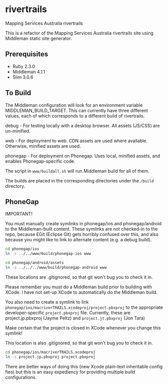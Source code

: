 rivertrails
===========

Mapping Services Australia rivertrails

This is a refactor of the Mapping Services Australia rivertrails site using Middleman static
site generator.

Prerequisites
-------------
- Ruby 2.3.0
- Middleman 4.1.1
- Slim 3.0.6

To Build
--------
The Middleman configuration will look for an environment variable MIDDLEMAN_BUILD_TARGET. This
can currently have three different values, each of which corresponds to a different build
of rivertrails.

debug - For testing locally with a desktop browser. All assets (JS/CSS) are un-minified.

web - For deployment to web. CDN assets are used where available. Otherwise, minified assets are
used.

phonegap - For deployment on Phonegap. Uses local, minified assets, and enables Phonegap-specific
code.

The script in `www/buildall.sh` will run Middleman build for all of them.

The builds are placed in the corresponding directories under the `/build` directory.

PhoneGap
--------
IMPORTANT!

You must manually create symlinks in phonegap/ios and phonegap/android to the Middleman-built content.
These symlinks are not checked-in to the repo, because EGit (Eclipse Git) gets horribly confused
over this, and also because you might like to link to alternate content (e.g. a debug build).

```bash
cd phonegap/ios
ln -s ../../www/build/phonegap-ios www

cd phonegap/android/assets
ln -s ../../../www/build/phonegap-android www
```

These locations are .gitignored, so that git won't bug you to check it in.

Please remember you must do a Middleman build prior to building with XCode. I have not set-up
XCode to automatically do the Middleman build.

You also need to create a symlink to link `phonegap/ios/macriverTRAILS.xcodeproj/project.pbxproj` to the appropriate
developer-specific  `project.pbxproj` file. Currently, these are project.jp.pbxproj (Jayme Peltz) and
`project.jt.pbxproj` (Jon Tara)

Make certain that the project is closed in XCode whenever you change this symlink!

This location is also .gitignored, so that git won't bug you to check it in.

```bash
cd phonegap/ios/macriverTRAILS.xcodeproj
ln -s project.jp.pbxproj project.pbxproj
```
There are better ways of doing this (new Xcode plain-text inheritable config fies) but this is an easy
expediency for providing multiple build configurations.